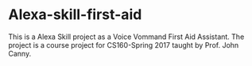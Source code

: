 # Alexa-skill-first-aid
This is a Alexa Skill project as a Voice Vommand First Aid Assistant. The project is a course project for CS160-Spring 2017 taught by Prof. John Canny.
